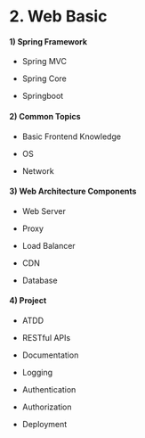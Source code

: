 # 2. Web Basic

#### 1) Spring Framework

- Spring MVC

- Spring Core

- Springboot

#### 2) Common Topics

- Basic Frontend Knowledge
    
- OS
    
- Network

#### 3) Web Architecture Components

- Web Server

- Proxy
    
- Load Balancer

- CDN

- Database
    
#### 4) Project

- ATDD

- RESTful APIs

- Documentation

- Logging

- Authentication

- Authorization

- Deployment

